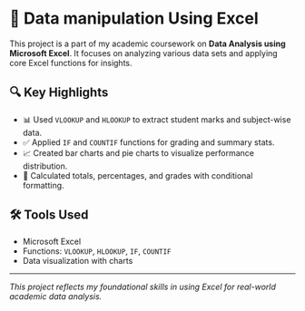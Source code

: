 # 📘 Data manipulation Using Excel 

This project is a part of my academic coursework on **Data Analysis using Microsoft Excel**. It focuses on analyzing various data sets and applying core Excel functions for insights.

## 🔍 Key Highlights
- 📊 Used `VLOOKUP` and `HLOOKUP` to extract student marks and subject-wise data.
- ✅ Applied `IF` and `COUNTIF` functions for grading and summary stats.
- 📈 Created bar charts and pie charts to visualize performance distribution.
- 🎯 Calculated totals, percentages, and grades with conditional formatting.

## 🛠 Tools Used
- Microsoft Excel
- Functions: `VLOOKUP`, `HLOOKUP`, `IF`, `COUNTIF`
- Data visualization with charts

---

*This project reflects my foundational skills in using Excel for real-world academic data analysis.*
